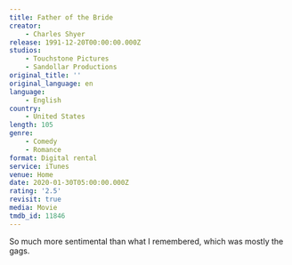```yaml
---
title: Father of the Bride
creator:
    - Charles Shyer
release: 1991-12-20T00:00:00.000Z
studios:
    - Touchstone Pictures
    - Sandollar Productions
original_title: ''
original_language: en
language:
    - English
country:
    - United States
length: 105
genre:
    - Comedy
    - Romance
format: Digital rental
service: iTunes
venue: Home
date: 2020-01-30T05:00:00.000Z
rating: '2.5'
revisit: true
media: Movie
tmdb_id: 11846
---
```


So much more sentimental than what I remembered, which was mostly the gags.
